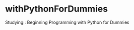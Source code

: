 withPythonForDummies
====================

Studying : Beginning Programming with Python for Dummies
